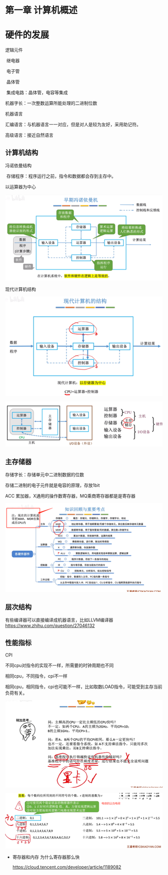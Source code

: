 # 第一章 计算机概述

# 硬件的发展

逻辑元件

​	继电器

​	电子管

​	晶体管

​	集成电路：晶体管，电容等集成



机器字长：一次整数运算所能处理的二进制位数



机器语言

汇编语言：与机器语言一一对应，但是对人是较为友好，采用助记符。

高级语言：接近自然语言





## 计算机结构

冯诺依曼结构

​	存储程序：程序运行之前，指令和数据都会存到主存中。

以运算器为中心

![image-20211213223635372](images/image-20211213223635372.png)



现代计算机结构

![image-20211213224123335](images/image-20211213224123335.png)

![image-20211213224404163](images/image-20211213224404163.png)







## 主存储器

存储字长：存储单元中二进制数据的位数

存储二进制的电子元件就是电容的原理，存放1bit



ACC 累加器，X通用的操作数寄存器，MQ乘商寄存器都是是寄存器





![image-20211213233050427](images/image-20211213233050427.png)









## 层次结构

有些编译器可以直接编译成机器语言，比如LLVM编译器
https://www.zhihu.com/question/27046132



## 性能指标



CPI  

不同cpu对指令的实现不一样，所需要的时钟周期也不同

相同cpu，不同指令，cpi不一样

相同cpu，相同指令，cpi也可能不一样，比如取数LOAD指令，可能受到主存当前负荷有关。







![image-20211215214139988](images/image-20211215214139988.png)







![image-20211215215402903](images/image-20211215215402903.png)







* 寄存器和内存  为什么寄存器那么快

  https://cloud.tencent.com/developer/article/1189082















